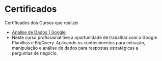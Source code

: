 # Certificados
Certificados dos Cursos que realizei 

 - [Analise de Dados | Google](https://github.com/rodrigo-fernandes092/Certificados/blob/main/Data%20Analytics/Rodrigo%20Fernandes%20Silva%20-%20Certificado%20Google%20Analise%20Dados.pdf)
  - Neste curso profissional tive a oportunidade de trabalhar com o Google Planilhas e BigQuery. Aplicando os conhecimentos para extração, manipulação e análise de dados para respostas estratégicas a perguntas de negócio.
